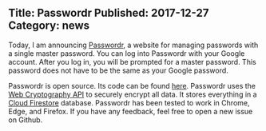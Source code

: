 ﻿Title: Passwordr
Published: 2017-12-27
Category: news
---
Today, I am announcing [Passwordr](https://passwordr-3917b.firebaseapp.com), a website for managing passwords with a single master password.
You can log into Passwordr with your Google account. After you log in, you will be prompted for a master password. This password does not have to be the same as your Google password.

Passwordr is open source. Its code can be found [here](https://github.com/jtmaher2/passwordr-site).
Passwordr uses the [Web Cryptography API](https://developer.mozilla.org/en-US/docs/Web/API/SubtleCrypto/) to securely encrypt all data. It stores everything in a [Cloud Firestore](https://firebase.google.com/docs/firestore/) database.
Passwordr has been tested to work in Chrome, Edge, and Firefox. If you have any feedback, feel free to open a new issue on Github.